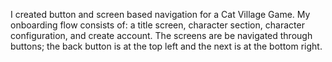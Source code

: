I created button and screen based navigation for a Cat Village Game. 
My onboarding flow consists of: a title screen, character section, character configuration, and create account. 
The screens are be navigated through buttons; the back button is at the top left and the next is at the bottom right. 
